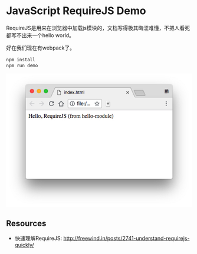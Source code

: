 JavaScript RequireJS Demo
=========================

RequireJS是用来在浏览器中加载js模块的，文档写得极其晦涩难懂，不把人看死都写不出来一个hello world。

好在我们现在有webpack了。

```
npm install
npm run demo
```

![demo](./images/demo.jpg)

Resources
---------

- 快速理解RequireJS: <http://freewind.in/posts/2741-understand-requirejs-quickly/>